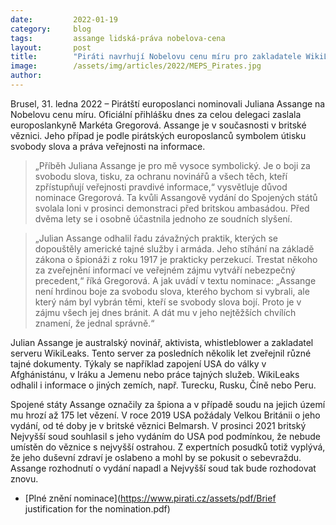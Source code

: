 ```yaml
---
date:         2022-01-19
category:     blog
tags:         assange lidská-práva nobelova-cena
layout:       post
title:        "Piráti navrhují Nobelovu cenu míru pro zakladatele WikiLeaks Juliana Assange"
image:        /assets/img/articles/2022/MEPS_Pirates.jpg
author:       
---
```


Brusel, 31. ledna 2022 – Pirátští europoslanci nominovali Juliana Assange na Nobelovu cenu míru. Oficiální přihlášku dnes za celou delegaci zaslala europoslankyně Markéta Gregorová. Assange je v současnosti v britské věznici. Jeho případ je podle pirátských europoslanců symbolem útisku svobody slova a práva veřejnosti na informace.

> „Příběh Juliana Assange je pro mě vysoce symbolický. Je o boji za svobodu slova, tisku, za ochranu novinářů a všech těch, kteří zpřístupňují veřejnosti pravdivé informace,“ vysvětluje důvod nominace Gregorová. Ta kvůli Assangově vydání do Spojených států svolala loni v prosinci demonstraci před britskou ambasádou. Před dvěma lety se i osobně účastnila jednoho ze soudních slyšení.

> „Julian Assange odhalil řadu závažných praktik, kterých se dopouštěly americké tajné služby i armáda. Jeho stíhání na základě zákona o špionáži z roku 1917 je prakticky perzekucí. Trestat někoho za zveřejnění informací ve veřejném zájmu vytváří nebezpečný precedent,“ říká Gregorová. A jak uvádí v textu nominace: „Assange není hrdinou boje za svobodu slova, kterého bychom si vybrali, ale který nám byl vybrán těmi, kteří se svobody slova bojí. Proto je v zájmu všech jej dnes bránit. A dát mu v jeho nejtěžších chvílích znamení, že jednal správně.“

Julian Assange je australský novinář, aktivista, whistleblower a zakladatel serveru WikiLeaks. Tento server za posledních několik let zveřejnil různé tajné dokumenty. Týkaly se například zapojení USA do války v Afghánistánu, v Iráku a Jemenu nebo práce tajných služeb. WikiLeaks odhalil i informace o jiných zemích, např. Turecku, Rusku, Číně nebo Peru.

Spojené státy Assange označily za špiona a v případě soudu na jejich území mu hrozí až 175 let vězení. V roce 2019 USA požádaly Velkou Británii o jeho vydání, od té doby je v britské věznici Belmarsh. V prosinci 2021 britský Nejvyšší soud souhlasil s jeho vydáním do USA pod podmínkou, že nebude umístěn do věznice s nejvyšší ostrahou. Z expertních posudků totiž vyplývá, že jeho duševní zdraví je oslabeno a mohl by se pokusit o sebevraždu. Assange rozhodnutí o vydání napadl a Nejvyšší soud tak bude rozhodovat znovu.

* [Plné znění nominace](https://www.pirati.cz/assets/pdf/Brief justification for the nomination.pdf)
